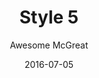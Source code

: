 ---
layout: post
author: Awesome McGreat
title: Style 5
date: 2016-07-05
tagline: Sed nisl arcu euismod sit amet nisi lorem etiam dolor veroeros et feugiat.
image: /images/pic05.jpg
style: style5
---